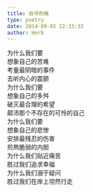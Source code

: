 ```yaml
---  
title: 自寻的痛  
type: poetry  
date: 2014-09-05 22:33:33  
author: Herb    
---  
```

为什么我们要  
想象自己的苦难  
考量最阴暗的事件  
去听内心的震颤    
为什么我们要  
想象自己的多舛  
破灭最合理的希望  
颠沛那个不存在的可怜的自己    
为什么我们要  
想象自己的悲惨  
安排最残忍的伤害  
煎熬脆弱的内胆    
为什么我们贴近痛苦  
胜过我们追求幸福  
为什么我们溺于疑问  
胜过我们在岸上坦然行走  

